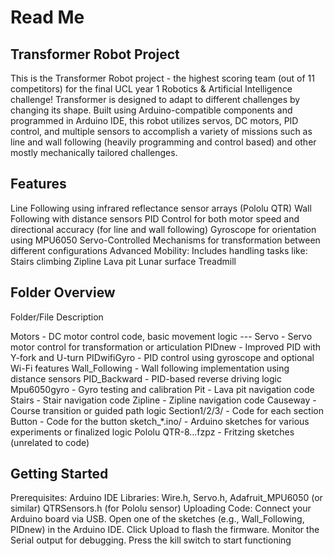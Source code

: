 # **Read Me**

## Transformer Robot Project

This is the Transformer Robot project - the highest scoring team (out of 11 competitors) for the final UCL year 1 Robotics & Artificial Intelligence challenge! Transformer is designed to adapt to different challenges by changing its shape. Built using Arduino-compatible components and programmed in Arduino IDE, this robot utilizes servos, DC motors, PID control, and multiple sensors to accomplish a variety of missions such as line and wall following (heavily programming and control based) and other mostly mechanically tailored challenges. 

## Features

Line Following using infrared reflectance sensor arrays (Pololu QTR)
Wall Following with distance sensors
PID Control for both motor speed and directional accuracy (for line and wall following)
Gyroscope for orientation using MPU6050
Servo-Controlled Mechanisms for transformation between different configurations
Advanced Mobility: Includes handling tasks like:
Stairs climbing
Zipline 
Lava pit 
Lunar surface 
Treadmill 

## Folder Overview

Folder/File		Description

Motors 		             - DC motor control code, basic movement logic ---
Servo 			           - Servo motor control for transformation or articulation
PIDnew		             - Improved PID with Y-fork and U-turn
PIDwifiGyro		         - PID control using gyroscope and optional Wi-Fi features
Wall_Following	       - Wall following implementation using distance sensors
PID_Backward	         - PID-based reverse driving logic
Mpu6050gyro 	         - Gyro testing and calibration
Pit 			             - Lava pit navigation code
Stairs			           - Stair navigation code
Zipline 		           - Zipline navigation code
Causeway		           - Course transition or guided path logic
Section1/2/3/		       - Code for each section 
Button 		             - Code for the button
sketch_*.ino/		       - Arduino sketches for various experiments or finalized logic
Pololu QTR-8...fzpz	   - Fritzing sketches (unrelated to code)


## Getting Started

Prerequisites: 
Arduino IDE
Libraries:
Wire.h, Servo.h, Adafruit_MPU6050 (or similar)
QTRSensors.h (for Pololu sensor)
Uploading Code:
Connect your Arduino board via USB.
Open one of the sketches (e.g., Wall_Following, PIDnew) in the Arduino IDE.
Click Upload to flash the firmware.
Monitor the Serial output for debugging.
Press the kill switch to start functioning
